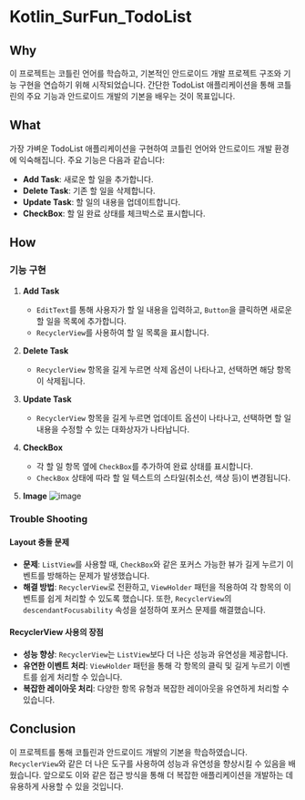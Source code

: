 # Kotlin_SurFun_TodoList

## Why
이 프로젝트는 코틀린 언어를 학습하고, 기본적인 안드로이드 개발 프로젝트 구조와 기능 구현을 연습하기 위해 시작되었습니다. 간단한 TodoList 애플리케이션을 통해 코틀린의 주요 기능과 안드로이드 개발의 기본을 배우는 것이 목표입니다.

## What
가장 가벼운 TodoList 애플리케이션을 구현하여 코틀린 언어와 안드로이드 개발 환경에 익숙해집니다. 주요 기능은 다음과 같습니다:
- **Add Task**: 새로운 할 일을 추가합니다.
- **Delete Task**: 기존 할 일을 삭제합니다.
- **Update Task**: 할 일의 내용을 업데이트합니다.
- **CheckBox**: 할 일 완료 상태를 체크박스로 표시합니다.

## How
### 기능 구현
1. **Add Task**
   - `EditText`를 통해 사용자가 할 일 내용을 입력하고, `Button`을 클릭하면 새로운 할 일을 목록에 추가합니다.
   - `RecyclerView`를 사용하여 할 일 목록을 표시합니다.
   
2. **Delete Task**
   - `RecyclerView` 항목을 길게 누르면 삭제 옵션이 나타나고, 선택하면 해당 항목이 삭제됩니다.
   
3. **Update Task**
   - `RecyclerView` 항목을 길게 누르면 업데이트 옵션이 나타나고, 선택하면 할 일 내용을 수정할 수 있는 대화상자가 나타납니다.
   
4. **CheckBox**
   - 각 할 일 항목 옆에 `CheckBox`를 추가하여 완료 상태를 표시합니다.
   - `CheckBox` 상태에 따라 할 일 텍스트의 스타일(취소선, 색상 등)이 변경됩니다.
5. **Image**
    ![image](https://github.com/user-attachments/assets/c3ff0ee4-5650-4c34-88e5-24a9682e2ea9)


### Trouble Shooting
#### Layout 충돌 문제
- **문제**: `ListView`를 사용할 때, `CheckBox`와 같은 포커스 가능한 뷰가 길게 누르기 이벤트를 방해하는 문제가 발생했습니다.
- **해결 방법**: `RecyclerView`로 전환하고, `ViewHolder` 패턴을 적용하여 각 항목의 이벤트를 쉽게 처리할 수 있도록 했습니다. 또한, `RecyclerView`의 `descendantFocusability` 속성을 설정하여 포커스 문제를 해결했습니다.

#### RecyclerView 사용의 장점
- **성능 향상**: `RecyclerView`는 `ListView`보다 더 나은 성능과 유연성을 제공합니다.
- **유연한 이벤트 처리**: `ViewHolder` 패턴을 통해 각 항목의 클릭 및 길게 누르기 이벤트를 쉽게 처리할 수 있습니다.
- **복잡한 레이아웃 처리**: 다양한 항목 유형과 복잡한 레이아웃을 유연하게 처리할 수 있습니다.

## Conclusion
이 프로젝트를 통해 코틀린과 안드로이드 개발의 기본을 학습하였습니다. `RecyclerView`와 같은 더 나은 도구를 사용하여 성능과 유연성을 향상시킬 수 있음을 배웠습니다. 앞으로도 이와 같은 접근 방식을 통해 더 복잡한 애플리케이션을 개발하는 데 유용하게 사용할 수 있을 것입니다.
